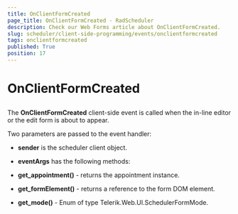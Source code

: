 ```yaml
---
title: OnClientFormCreated
page_title: OnClientFormCreated - RadScheduler
description: Check our Web Forms article about OnClientFormCreated.
slug: scheduler/client-side-programming/events/onclientformcreated
tags: onclientformcreated
published: True
position: 17
---
```


# OnClientFormCreated



## 

The **OnClientFormCreated** client-side event is called when the in-line editor or the edit form is about to appear.

Two parameters are passed to the event handler:

* **sender** is the scheduler client object.

* **eventArgs** has the following methods:

* **get_appointment()** - returns the appointment instance.

* **get_formElement()** - returns a reference to the form DOM element.

* **get_mode()** - Enum of type Telerik.Web.UI.SchedulerFormMode.


